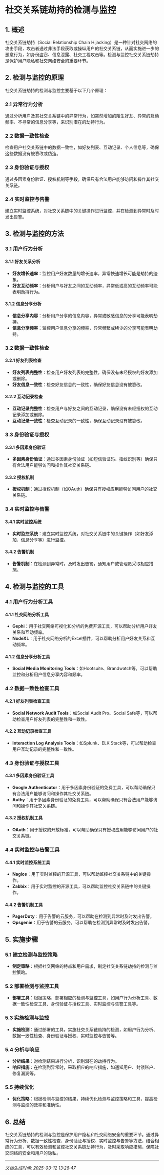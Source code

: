 # 社交关系链劫持的检测与监控

## 1. 概述

社交关系链劫持（Social Relationship Chain Hijacking）是一种针对社交网络的攻击手段，攻击者通过非法手段获取或操纵用户的社交关系链，从而实施进一步的恶意行为，如身份盗窃、信息泄露、社交工程攻击等。检测与监控社交关系链劫持是保护用户隐私和社交网络安全的重要环节。

## 2. 检测与监控的原理

社交关系链劫持的检测与监控主要基于以下几个原理：

### 2.1 异常行为分析

通过分析用户及其社交关系链中的异常行为，如突然增加的陌生好友、异常的互动频率、不寻常的信息分享等，来识别潜在的劫持行为。

### 2.2 数据一致性检查

检查用户社交关系链中的数据一致性，如好友列表、互动记录、个人信息等，确保这些数据没有被篡改或伪造。

### 2.3 身份验证与授权

通过多因素身份验证、授权机制等手段，确保只有合法用户能够访问和操作其社交关系链。

### 2.4 实时监控与告警

建立实时监控系统，对社交关系链中的关键操作进行监控，并在检测到异常时及时发出告警。

## 3. 检测与监控的方法

### 3.1 用户行为分析

#### 3.1.1 好友关系分析

- **好友增长速率**：监控用户好友数量的增长速率，异常快速增长可能是劫持的迹象。
- **好友互动频率**：分析用户与好友之间的互动频率，异常低或高的互动频率可能表明劫持行为。

#### 3.1.2 信息分享分析

- **信息分享内容**：分析用户分享的信息内容，异常或敏感信息的分享可能表明劫持。
- **信息分享频率**：监控用户信息分享的频率，异常频繁或稀少的分享可能表明劫持。

### 3.2 数据一致性检查

#### 3.2.1 好友列表检查

- **好友列表完整性**：检查用户好友列表的完整性，确保没有未经授权的好友添加或删除。
- **好友信息一致性**：检查好友信息的一致性，确保好友信息没有被篡改。

#### 3.2.2 互动记录检查

- **互动记录完整性**：检查用户与好友之间的互动记录，确保没有未经授权的互动记录添加或删除。
- **互动记录一致性**：检查互动记录的一致性，确保互动记录没有被篡改。

### 3.3 身份验证与授权

#### 3.3.1 多因素身份验证

- **多因素身份验证**：通过多因素身份验证（如短信验证码、指纹识别等）确保只有合法用户能够访问和操作其社交关系链。

#### 3.3.2 授权机制

- **授权机制**：通过授权机制（如OAuth）确保只有授权应用能够访问用户的社交关系链。

### 3.4 实时监控与告警

#### 3.4.1 实时监控系统

- **实时监控系统**：建立实时监控系统，对社交关系链中的关键操作（如好友添加、信息分享等）进行监控。

#### 3.4.2 告警机制

- **告警机制**：在检测到异常时，及时发出告警，通知用户或管理员采取相应措施。

## 4. 检测与监控的工具

### 4.1 用户行为分析工具

#### 4.1.1 社交网络分析工具

- **Gephi**：用于社交网络可视化和分析的免费开源工具，可以帮助分析用户好友关系和互动频率。
- **NodeXL**：用于社交网络分析的Excel插件，可以帮助分析用户好友关系和互动频率。

#### 4.1.2 信息分享分析工具

- **Social Media Monitoring Tools**：如Hootsuite、Brandwatch等，可以帮助监控和分析用户信息分享内容和频率。

### 4.2 数据一致性检查工具

#### 4.2.1 好友列表检查工具

- **Social Network Audit Tools**：如Social Audit Pro、Social Safe等，可以帮助检查用户好友列表的完整性和一致性。

#### 4.2.2 互动记录检查工具

- **Interaction Log Analysis Tools**：如Splunk、ELK Stack等，可以帮助检查用户互动记录的完整性和一致性。

### 4.3 身份验证与授权工具

#### 4.3.1 多因素身份验证工具

- **Google Authenticator**：用于多因素身份验证的免费工具，可以帮助确保只有合法用户能够访问和操作其社交关系链。
- **Authy**：用于多因素身份验证的免费工具，可以帮助确保只有合法用户能够访问和操作其社交关系链。

#### 4.3.2 授权机制工具

- **OAuth**：用于授权的开放标准，可以帮助确保只有授权应用能够访问用户的社交关系链。

### 4.4 实时监控与告警工具

#### 4.4.1 实时监控系统工具

- **Nagios**：用于实时监控的开源工具，可以帮助监控社交关系链中的关键操作。
- **Zabbix**：用于实时监控的开源工具，可以帮助监控社交关系链中的关键操作。

#### 4.4.2 告警机制工具

- **PagerDuty**：用于告警的云服务，可以帮助在检测到异常时及时发出告警。
- **Opsgenie**：用于告警的云服务，可以帮助在检测到异常时及时发出告警。

## 5. 实施步骤

### 5.1 建立检测与监控策略

- **制定策略**：根据社交网络的特点和用户需求，制定社交关系链劫持的检测与监控策略。

### 5.2 部署检测与监控工具

- **部署工具**：根据策略，部署相应的检测与监控工具，如用户行为分析工具、数据一致性检查工具、身份验证与授权工具、实时监控与告警工具等。

### 5.3 实施检测与监控

- **实施检测**：通过部署的工具，实施社交关系链劫持的检测，如用户行为分析、数据一致性检查、身份验证与授权、实时监控与告警等。

### 5.4 分析与响应

- **分析结果**：对检测结果进行分析，识别潜在的劫持行为。
- **响应措施**：在检测到异常时，采取相应的响应措施，如通知用户、封锁账户、修复漏洞等。

### 5.5 持续优化

- **优化策略**：根据检测与监控的结果，持续优化检测与监控策略和工具，提高检测与监控的效率和准确性。

## 6. 总结

社交关系链劫持的检测与监控是保护用户隐私和社交网络安全的重要环节。通过异常行为分析、数据一致性检查、身份验证与授权、实时监控与告警等方法，结合相应的工具，可以有效检测和监控社交关系链劫持行为，及时采取响应措施，保障社交网络的安全和用户的隐私。

---

*文档生成时间: 2025-03-12 13:26:47*
